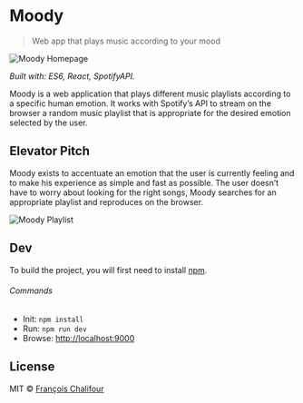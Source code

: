 # Moody

> Web app that plays music according to your mood

![Moody Homepage](http://francoischalifour.com/img/illustrations/moody/main.png)

*Built with: ES6, React, SpotifyAPI.*

Moody is a web application that plays different music playlists according to a specific human emotion. It works with Spotify’s API to stream on the browser a random music playlist that is appropriate for the desired emotion selected by the user.

## Elevator Pitch

Moody exists to accentuate an emotion that the user is currently feeling and to make his experience as simple and fast as possible. The user doesn’t have to worry about looking for the right songs, Moody searches for an appropriate playlist and reproduces on the browser.

![Moody Playlist](http://francoischalifour.com/img/illustrations/moody/playlist-sadness.png)

## Dev

To build the project, you will first need to install [npm](http://npmjs.org).

###### Commands

- Init: `npm install`
- Run: `npm run dev`
- Browse: [http://localhost:9000](http://localhost:9000)

## License

MIT © [François Chalifour](http://francoischalifour.com)
